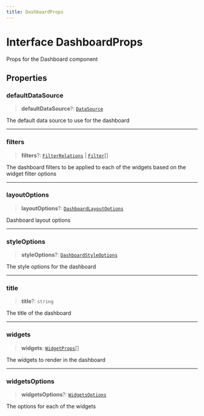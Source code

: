 ```yaml
---
title: DashboardProps
---
```


# Interface DashboardProps

Props for the Dashboard component

## Properties

### defaultDataSource

> **defaultDataSource**?: [`DataSource`](../../sdk-data/type-aliases/type-alias.DataSource.md)

The default data source to use for the dashboard

***

### filters

> **filters**?: [`FilterRelations`](../../sdk-data/interfaces/interface.FilterRelations.md) \| [`Filter`](../../sdk-data/interfaces/interface.Filter.md)[]

The dashboard filters to be applied to each of the widgets based on the widget filter options

***

### layoutOptions

> **layoutOptions**?: [`DashboardLayoutOptions`](interface.DashboardLayoutOptions.md)

Dashboard layout options

***

### styleOptions

> **styleOptions**?: [`DashboardStyleOptions`](../type-aliases/type-alias.DashboardStyleOptions.md)

The style options for the dashboard

***

### title

> **title**?: `string`

The title of the dashboard

***

### widgets

> **widgets**: [`WidgetProps`](../type-aliases/type-alias.WidgetProps.md)[]

The widgets to render in the dashboard

***

### widgetsOptions

> **widgetsOptions**?: [`WidgetsOptions`](../type-aliases/type-alias.WidgetsOptions.md)

The options for each of the widgets
